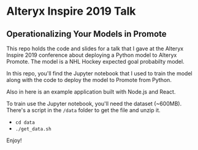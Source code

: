 # Alteryx Inspire 2019 Talk

## Operationalizing Your Models in Promote

This repo holds the code and slides for a talk that I gave at the Alteryx Inspire 2019 conference about
deploying a Python model to Alteryx Promote. The model is a NHL Hockey expected goal probabilty model.

In this repo, you'll find the Jupyter notebook that I used to train the model along with the code to
deploy the model to Promote from Python.

Also in here is an example application built with Node.js and React.

To train use the Jupyter notebook, you'll need the dataset (~600MB). There's a script in the `/data` folder to get the file and unzip it.

- `cd data`
- `./get_data.sh`

Enjoy!
